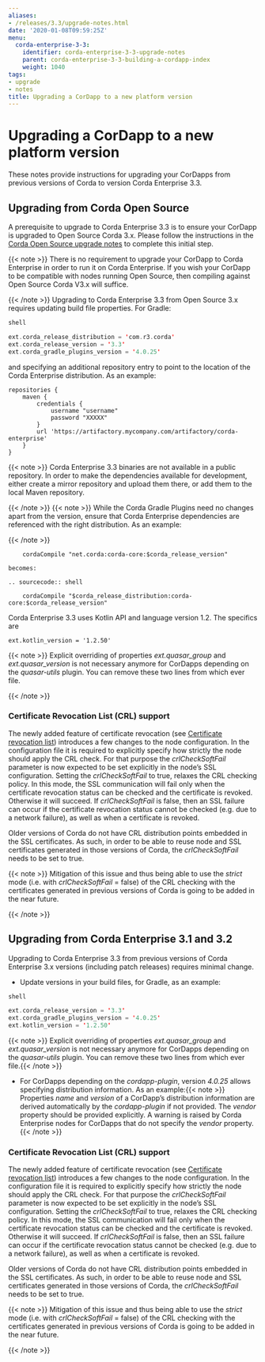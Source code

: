 ```yaml
---
aliases:
- /releases/3.3/upgrade-notes.html
date: '2020-01-08T09:59:25Z'
menu:
  corda-enterprise-3-3:
    identifier: corda-enterprise-3-3-upgrade-notes
    parent: corda-enterprise-3-3-building-a-cordapp-index
    weight: 1040
tags:
- upgrade
- notes
title: Upgrading a CorDapp to a new platform version
---
```



# Upgrading a CorDapp to a new platform version

These notes provide instructions for upgrading your CorDapps from previous versions of Corda to version Corda Enterprise 3.3.



## Upgrading from Corda Open Source

A prerequisite to upgrade to Corda Enterprise 3.3 is to ensure your CorDapp is upgraded to Open Source Corda 3.x.
Please follow the instructions in the [Corda Open Source upgrade notes](https://docs.corda.net/releases/release-V3.3/upgrade-notes.html)
to complete this initial step.

{{< note >}}
There is no requirement to upgrade your CorDapp to Corda Enterprise in order to run it on Corda Enterprise. If
you wish your CorDapp to be compatible with nodes running Open Source, then compiling against Open Source Corda V3.x
will suffice.

{{< /note >}}
Upgrading to Corda Enterprise 3.3 from Open Source 3.x requires updating build file properties. For Gradle:

```kotlin
shell

ext.corda_release_distribution = 'com.r3.corda'
ext.corda_release_version = '3.3'
ext.corda_gradle_plugins_version = '4.0.25'
```


and specifying an additional repository entry to point to the location of the Corda Enterprise distribution. As an example:

```shell
repositories {
    maven {
        credentials {
            username "username"
            password "XXXXX"
        }
        url 'https://artifactory.mycompany.com/artifactory/corda-enterprise'
    }
}
```

{{< note >}}
Corda Enterprise 3.3 binaries are not available in a public repository. In order to make the dependencies available for development, either create a mirror repository and upload them there, or add them to the local Maven repository.

{{< /note >}}
{{< note >}}
While the Corda Gradle Plugins need no changes apart from the version, ensure that Corda Enterprise dependencies are referenced with the right distribution. As an example:

{{< /note >}}
```shell
    cordaCompile "net.corda:corda-core:$corda_release_version"

becomes:

.. sourcecode:: shell

    cordaCompile "$corda_release_distribution:corda-core:$corda_release_version"
```

Corda Enterprise 3.3 uses Kotlin API and language version 1.2. The specifics are

```shell
ext.kotlin_version = '1.2.50'
```

{{< note >}}
Explicit overriding of properties *ext.quasar_group* and *ext.quasar_version* is not necessary anymore for CorDapps depending on the *quasar-utils* plugin. You can remove these two lines from which ever file.

{{< /note >}}

### Certificate Revocation List (CRL) support

The newly added feature of certificate revocation (see [Certificate revocation list](certificate-revocation.md)) introduces a few changes to the node configuration.
In the configuration file it is required to explicitly specify how strictly the node should apply the CRL check. For that purpose the *crlCheckSoftFail*
parameter is now expected to be set explicitly in the node’s SSL configuration.
Setting the *crlCheckSoftFail* to true, relaxes the CRL checking policy. In this mode, the SSL communication
will fail only when the certificate revocation status can be checked and the certificate is revoked. Otherwise it will succeed.
If *crlCheckSoftFail* is false, then an SSL failure can occur if the certificate revocation status cannot be checked (e.g. due to a network failure), as well as when
a certificate is revoked.

Older versions of Corda do not have CRL distribution points embedded in the SSL certificates.
As such, in order to be able to reuse node and SSL certificates generated in those versions of Corda, the *crlCheckSoftFail* needs
to be set to true.

{{< note >}}
Mitigation of this issue and thus being able to use the *strict* mode (i.e. with *crlCheckSoftFail* = false)
of the CRL checking with the certificates generated in previous versions of Corda is going to be added in the near future.

{{< /note >}}

## Upgrading from Corda Enterprise 3.1 and 3.2

Upgrading to Corda Enterprise 3.3 from previous versions of Corda Enterprise 3.x versions (including patch releases) requires minimal change.


* Update versions in your build files, for Gradle, as an example:

```kotlin
shell

ext.corda_release_version = '3.3'
ext.corda_gradle_plugins_version = '4.0.25'
ext.kotlin_version = '1.2.50'
```


{{< note >}}
Explicit overriding of properties *ext.quasar_group* and *ext.quasar_version* is not necessary anymore for CorDapps depending on the *quasar-utils* plugin. You can remove these two lines from which ever file.{{< /note >}}

* For CorDapps depending on the *cordapp-plugin*, version *4.0.25* allows specifying distribution information. As an example:{{< note >}}
Properties *name* and *version* of a CorDapp’s distribution information are derived automatically by the *cordapp-plugin* if not provided. The *vendor* property should be provided explicitly. A warning is raised by Corda Enterprise nodes for CorDapps that do not specify the *vendor* property.{{< /note >}}



### Certificate Revocation List (CRL) support

The newly added feature of certificate revocation (see [Certificate revocation list](certificate-revocation.md)) introduces a few changes to the node configuration.
In the configuration file it is required to explicitly specify how strictly the node should apply the CRL check. For that purpose the *crlCheckSoftFail*
parameter is now expected to be set explicitly in the node’s SSL configuration.
Setting the *crlCheckSoftFail* to true, relaxes the CRL checking policy. In this mode, the SSL communication
will fail only when the certificate revocation status can be checked and the certificate is revoked. Otherwise it will succeed.
If *crlCheckSoftFail* is false, then an SSL failure can occur if the certificate revocation status cannot be checked (e.g. due to a network failure), as well as when
a certificate is revoked.

Older versions of Corda do not have CRL distribution points embedded in the SSL certificates.
As such, in order to be able to reuse node and SSL certificates generated in those versions of Corda, the *crlCheckSoftFail* needs
to be set to true.

{{< note >}}
Mitigation of this issue and thus being able to use the *strict* mode (i.e. with *crlCheckSoftFail* = false)
of the CRL checking with the certificates generated in previous versions of Corda is going to be added in the near future.

{{< /note >}}
